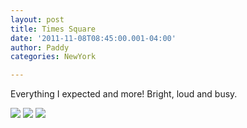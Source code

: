 ```yaml
--- 
layout: post 
title: Times Square 
date: '2011-11-08T08:45:00.001-04:00' 
author: Paddy 
categories: NewYork

---
```



Everything I expected and more! Bright, loud and busy.


![](http://lh5.ggpht.com/-TLb4bFsGAk8/TrkkOaDCmlI/AAAAAAAACTc/aFi4CW_MUKI/IMAG0568.png)
![](http://lh6.ggpht.com/-0Rj6k6boEx0/TrkkQuFaAXI/AAAAAAAACTk/MU-jYFshghg/IMAG0569.png)
![](http://lh5.ggpht.com/-QivnQmNcBz8/TrkkSy0k8iI/AAAAAAAACTs/ZNnc6_iZnZ8/IMAG0570.png)

